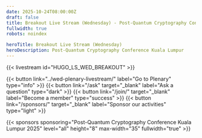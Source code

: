 ```yaml
---
date: 2025-10-24T08:00:00Z
draft: false
title: Breakout Live Stream (Wednesday) - Post-Quantum Cryptography Conference Kuala Lumpur
fullwidth: true
robots: noindex

heroTitle: Breakout Live Stream (Wednesday)
heroDescription: Post-Quantum Cryptography Conference Kuala Lumpur
---
```


{{< livestream id="HUGO_LS_WED_BREAKOUT" >}}

{{< button link="../wed-plenary-livestream/" label="Go to Plenary" type="info" >}} 
{{< button link="/ask" target="_blank" label="Ask a question" type="dark" >}} 
{{< button link="/join/" target="_blank" label="Become a member" type="success" >}} 
{{< button link="/sponsors/" target="_blank" label="Sponsor our activities" type="light" >}}

{{< sponsors sponsoring="Post-Quantum Cryptography Conference Kuala Lumpur 2025" level="all" height="8" max-width="35" fullwidth="true" >}}
